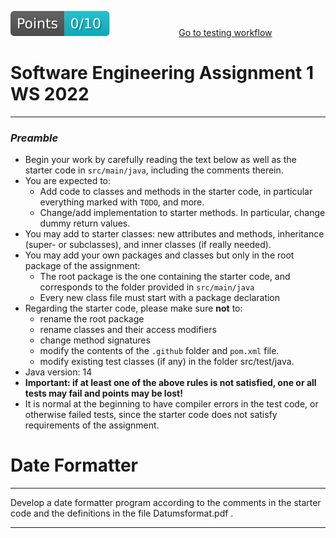 [reslink]: https://github.com/sweng-plus/a1-res-sew22-s1086240_s1054335/actions/runs/3205227048
[worklink]: https://github.com/sweng-plus/a1-res-sew22-s1086240_s1054335/actions/workflows/classroom.yml
[![Points badge](.github/badges/points.svg)][reslink] &nbsp;&nbsp;&nbsp;&nbsp;&nbsp;&nbsp;&nbsp;&nbsp; &nbsp;&nbsp;&nbsp;&nbsp;&nbsp;&nbsp;&nbsp;&nbsp; &nbsp;&nbsp;&nbsp;&nbsp;&nbsp;&nbsp;&nbsp;&nbsp; [Go to testing workflow][worklink]

# Software Engineering Assignment 1 WS 2022
----------------------------------------------------

### _Preamble_

* Begin your work by carefully reading the text below as well as the starter code in `src/main/java`, including the comments therein.
* You are expected to:
    * Add code to classes and methods in the starter code, in particular everything marked with `TODO`, and more.
	* Change/add implementation to starter methods. In particular, change dummy return values.
* You may add to starter classes: new attributes and methods, inheritance (super- or subclasses), and inner classes (if really needed).
* You may add your own packages and classes but only in the root package of the assignment:
	* The root package is the one containing the starter code, and corresponds to the  folder provided in `src/main/java`
	* Every new class file must start with a package declaration
* Regarding the starter code, please make sure **not** to:
	* rename the root package
    * rename classes and their access modifiers 
    * change method signatures
    * modify the contents of the `.github` folder and `pom.xml` file.
    * modify existing test classes (if any) in the folder src/test/java.
* Java version: 14
* **Important: if at least one of the above rules is not satisfied, one or all tests may fail and points may be lost!**
* It is normal at the beginning to have compiler errors in the test code, or otherwise failed tests, since the starter code does not satisfy requirements of the assignment.  


# Date Formatter
----------------------------------------------------

Develop a date formatter program according to the comments in the starter code and the definitions in the file Datumsformat.pdf .

----------------------------------------------------
